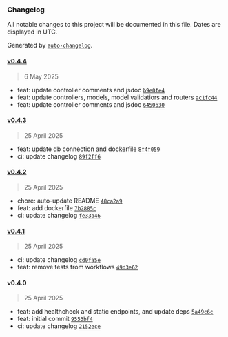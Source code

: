 ### Changelog

All notable changes to this project will be documented in this file. Dates are displayed in UTC.

Generated by [`auto-changelog`](https://github.com/CookPete/auto-changelog).

#### [v0.4.4](https://github.com/datr-tech/api-persona/compare/v0.4.3...v0.4.4)

> 6 May 2025

- feat: update controller comments and jsdoc [`b9e0fe4`](https://github.com/datr-tech/api-persona/commit/b9e0fe44c726568a1588cd1e5459d2eea604f2b2)
- feat: update controllers, models, model validatiors and routers [`ac1fc44`](https://github.com/datr-tech/api-persona/commit/ac1fc448966906be30bb280788da27b8be7dc682)
- feat: update controller comments and jsdoc [`6450b30`](https://github.com/datr-tech/api-persona/commit/6450b30cc861047d528f8913d088bf045df4350c)

#### [v0.4.3](https://github.com/datr-tech/api-persona/compare/v0.4.2...v0.4.3)

> 25 April 2025

- feat: update db connection and dockerfile [`8f4f059`](https://github.com/datr-tech/api-persona/commit/8f4f0591f12cb2ba4a5f070c6f9a8039efba497b)
- ci: update changelog [`89f2ff6`](https://github.com/datr-tech/api-persona/commit/89f2ff6de8adcb1d1a9433ba89ff1f379b9001ab)

#### [v0.4.2](https://github.com/datr-tech/api-persona/compare/v0.4.1...v0.4.2)

> 25 April 2025

- chore: auto-update README [`48ca2a9`](https://github.com/datr-tech/api-persona/commit/48ca2a9b47dde2c6d00194d73aeabb29c6e1585c)
- feat: add dockerfile [`7b2885c`](https://github.com/datr-tech/api-persona/commit/7b2885cdae4e34d11519e0b5caec7b1094039b42)
- ci: update changelog [`fe33b46`](https://github.com/datr-tech/api-persona/commit/fe33b46d1267223cb3e4a1c8072b1eaf900b07ee)

#### [v0.4.1](https://github.com/datr-tech/api-persona/compare/v0.4.0...v0.4.1)

> 25 April 2025

- ci: update changelog [`cd0fa5e`](https://github.com/datr-tech/api-persona/commit/cd0fa5e9b20638805b3546afa2d49859bdd9ae35)
- feat: remove tests from workflows [`49d3e62`](https://github.com/datr-tech/api-persona/commit/49d3e621d0ed1c237acd9c51889ff9578a2f217a)

#### v0.4.0

> 25 April 2025

- feat: add healthcheck and static endpoints, and update deps [`5a49c6c`](https://github.com/datr-tech/api-persona/commit/5a49c6ca69fc27acef57c53c141014785e980eb8)
- feat: initial commit [`9553bf4`](https://github.com/datr-tech/api-persona/commit/9553bf43c3a63e5dc01e190989bd5a89278ddf7d)
- ci: update changelog [`2152ece`](https://github.com/datr-tech/api-persona/commit/2152ece1c7c58badbc0919a9029b65bb2c59e407)
